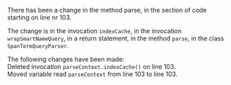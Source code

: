 There has been a change in the method parse, in the section of code starting on line nr 103.
  
The change is in the invocation ```indexCache```, in the invocation ```wrapSmartNameQuery```, in a return statement, in the method ```parse```, in the class ```SpanTermQueryParser```.
  
The following changes have been made:  
Deleted invocation ```parseContext.indexCache()``` on line 103.  
Moved variable read ```parseContext``` from line 103 to line 103.  
